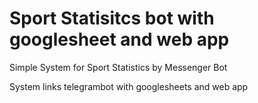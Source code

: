 # Sport Statisitcs bot with googlesheet and web app
Simple System for Sport Statistics by Messenger Bot

System links telegrambot with googlesheets and web app
